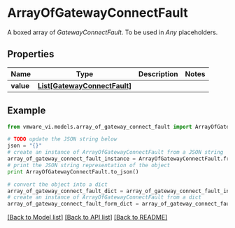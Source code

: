 # ArrayOfGatewayConnectFault

A boxed array of *GatewayConnectFault*. To be used in *Any* placeholders. 

## Properties
Name | Type | Description | Notes
------------ | ------------- | ------------- | -------------
**value** | [**List[GatewayConnectFault]**](GatewayConnectFault.md) |  | 

## Example

```python
from vmware_vi.models.array_of_gateway_connect_fault import ArrayOfGatewayConnectFault

# TODO update the JSON string below
json = "{}"
# create an instance of ArrayOfGatewayConnectFault from a JSON string
array_of_gateway_connect_fault_instance = ArrayOfGatewayConnectFault.from_json(json)
# print the JSON string representation of the object
print ArrayOfGatewayConnectFault.to_json()

# convert the object into a dict
array_of_gateway_connect_fault_dict = array_of_gateway_connect_fault_instance.to_dict()
# create an instance of ArrayOfGatewayConnectFault from a dict
array_of_gateway_connect_fault_form_dict = array_of_gateway_connect_fault.from_dict(array_of_gateway_connect_fault_dict)
```
[[Back to Model list]](../README.md#documentation-for-models) [[Back to API list]](../README.md#documentation-for-api-endpoints) [[Back to README]](../README.md)


